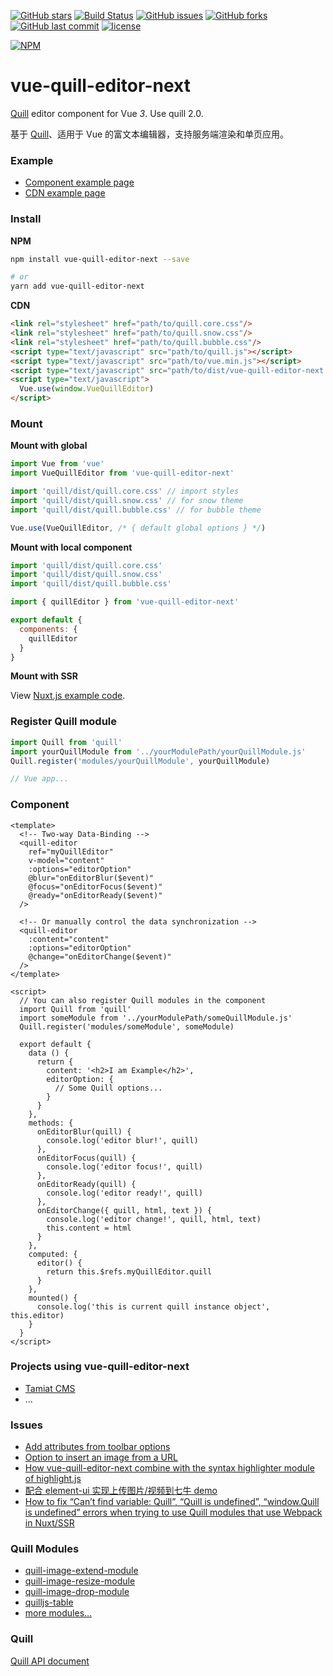 [![GitHub stars](https://img.shields.io/github/stars/awamwang/vue-quill-editor-next.svg?style=flat-square)](https://github.com/awamwang/vue-quill-editor-next/stargazers)
[![Build Status](https://travis-ci.com/awamwang/vue-quill-editor-next.svg?branch=master)](https://travis-ci.com/awamwang/vue-quill-editor-next)
[![GitHub issues](https://img.shields.io/github/issues/awamwang/vue-quill-editor-next.svg?style=flat-square)](https://github.com/awamwang/vue-quill-editor-next/issues)
[![GitHub forks](https://img.shields.io/github/forks/awamwang/vue-quill-editor-next.svg?style=flat-square)](https://github.com/awamwang/vue-quill-editor-next/network)
[![GitHub last commit](https://img.shields.io/github/last-commit/google/skia.svg?style=flat-square)](https://github.com/awamwang/vue-quill-editor-next)
[![license](https://img.shields.io/github/license/mashape/apistatus.svg?style=flat-square)](https://github.com/awamwang/vue-quill-editor-next)

[![NPM](https://nodei.co/npm/vue-quill-editor-next.png?downloads=true&downloadRank=true&stars=true)](https://nodei.co/npm/vue-quill-editor-next/)

# vue-quill-editor-next

[Quill](https://github.com/quilljs/quill) editor component for Vue *3*. Use quill 2.0.

基于 [Quill](https://github.com/quilljs/quill)、适用于 Vue 的富文本编辑器，支持服务端渲染和单页应用。


### Example

- [Component example page](https://awamwang.github.io/vue-quill-editor-next/)
- [CDN example page](https://jsfiddle.net/surmon/fpojgkmy/)


### Install

**NPM**

``` bash
npm install vue-quill-editor-next --save

# or
yarn add vue-quill-editor-next
```

**CDN**

``` html
<link rel="stylesheet" href="path/to/quill.core.css"/>
<link rel="stylesheet" href="path/to/quill.snow.css"/>
<link rel="stylesheet" href="path/to/quill.bubble.css"/>
<script type="text/javascript" src="path/to/quill.js"></script>
<script type="text/javascript" src="path/to/vue.min.js"></script>
<script type="text/javascript" src="path/to/dist/vue-quill-editor-next.js"></script>
<script type="text/javascript">
  Vue.use(window.VueQuillEditor)
</script>
```

### Mount

**Mount with global**

``` javascript
import Vue from 'vue'
import VueQuillEditor from 'vue-quill-editor-next'

import 'quill/dist/quill.core.css' // import styles
import 'quill/dist/quill.snow.css' // for snow theme
import 'quill/dist/quill.bubble.css' // for bubble theme

Vue.use(VueQuillEditor, /* { default global options } */)
```

**Mount with local component**

```javascript
import 'quill/dist/quill.core.css'
import 'quill/dist/quill.snow.css'
import 'quill/dist/quill.bubble.css'

import { quillEditor } from 'vue-quill-editor-next'

export default {
  components: {
    quillEditor
  }
}
```

**Mount with SSR**

View [Nuxt.js example code](https://github.com/awamwang/awamwang.github.io/tree/source/projects/vue-quill-editor-next/nuxt).

### Register Quill module

```javascript
import Quill from 'quill'
import yourQuillModule from '../yourModulePath/yourQuillModule.js'
Quill.register('modules/yourQuillModule', yourQuillModule)

// Vue app...
```

### Component

``` vue
<template>
  <!-- Two-way Data-Binding -->
  <quill-editor
    ref="myQuillEditor"
    v-model="content"
    :options="editorOption"
    @blur="onEditorBlur($event)"
    @focus="onEditorFocus($event)"
    @ready="onEditorReady($event)"
  />

  <!-- Or manually control the data synchronization -->
  <quill-editor
    :content="content"
    :options="editorOption"
    @change="onEditorChange($event)"
  />
</template>

<script>
  // You can also register Quill modules in the component
  import Quill from 'quill'
  import someModule from '../yourModulePath/someQuillModule.js'
  Quill.register('modules/someModule', someModule)
  
  export default {
    data () {
      return {
        content: '<h2>I am Example</h2>',
        editorOption: {
          // Some Quill options...
        }
      }
    },
    methods: {
      onEditorBlur(quill) {
        console.log('editor blur!', quill)
      },
      onEditorFocus(quill) {
        console.log('editor focus!', quill)
      },
      onEditorReady(quill) {
        console.log('editor ready!', quill)
      },
      onEditorChange({ quill, html, text }) {
        console.log('editor change!', quill, html, text)
        this.content = html
      }
    },
    computed: {
      editor() {
        return this.$refs.myQuillEditor.quill
      }
    },
    mounted() {
      console.log('this is current quill instance object', this.editor)
    }
  }
</script>
```

### Projects using vue-quill-editor-next
- [Tamiat CMS](https://github.com/tamiat/tamiat/)
- ...


### Issues
- [Add attributes from toolbar options](https://github.com/quilljs/quill/issues/1084)
- [Option to insert an image from a URL](https://github.com/quilljs/quill/issues/893)
- [How vue-quill-editor-next combine with the syntax highlighter module of highlight.js](https://github.com/awamwang/vue-quill-editor-next/issues/39)
- [配合 element-ui 实现上传图片/视频到七牛 demo](https://github.com/awamwang/vue-quill-editor-next/issues/102)
- [How to fix “Can’t find variable: Quill”, “Quill is undefined”, “window.Quill is undefined” errors when trying to use Quill modules that use Webpack in Nuxt/SSR](https://github.com/awamwang/vue-quill-editor-next/issues/171#issuecomment-370253411)


### Quill Modules
- [quill-image-extend-module](https://github.com/NextBoy/quill-image-extend-module)
- [quill-image-resize-module](https://github.com/kensnyder/quill-image-resize-module)
- [quill-image-drop-module](https://github.com/kensnyder/quill-image-drop-module)
- [quilljs-table](https://github.com/dost/quilljs-table)
- [more modules...](https://github.com/search?o=desc&q=quill+module&s=stars&type=Repositories&utf8=%E2%9C%93)


### Quill
[Quill API document](https://quilljs.com/docs/quickstart/)

